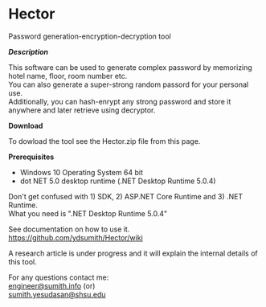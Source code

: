 # Hector
Password generation-encryption-decryption tool

***Description***

This software can be used to generate complex password by memorizing hotel name, floor, room number etc.  
You can also generate a super-strong random passord for your personal use.  
Additionally, you can hash-enrypt any strong password and store it anywhere and later retrieve using decryptor.  

**Download**  

To dowload the tool see the Hector.zip file from this page.  

**Prerequisites**

- Windows 10 Operating System 64 bit  
- dot NET 5.0 desktop runtime (.NET Desktop Runtime 5.0.4)  

Don't get confused with 1) SDK, 2) ASP.NET Core Runtime and 3) .NET Runtime.  
What you need is ".NET Desktop Runtime 5.0.4"

See documentation on how to use it.  
https://github.com/ydsumith/Hector/wiki

A research article is under progress and it will explain the internal details of this tool.  

For any questions contact me:  
engineer@sumith.info  (or)  
sumith.yesudasan@shsu.edu
